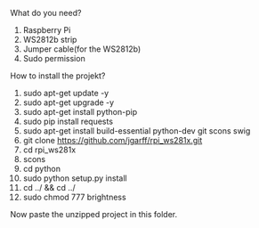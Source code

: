 What do you need?
1. Raspberry Pi
2. WS2812b strip
3. Jumper cable(for the WS2812b)
4. Sudo permission

How to install the projekt?
1.  sudo apt-get update -y
2.  sudo apt-get upgrade -y
3.  sudo apt-get install python-pip
4.  sudo pip install requests
5.  sudo apt-get install build-essential python-dev git scons swig
6.  git clone https://github.com/jgarff/rpi_ws281x.git
7.  cd rpi_ws281x
8.  scons
9.  cd python
10. sudo python setup.py install
11. cd ../ && cd ../
12. sudo chmod 777 brightness

Now paste the unzipped project in this folder.
